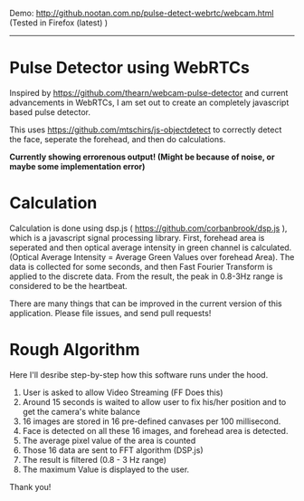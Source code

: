 Demo: http://github.nootan.com.np/pulse-detect-webrtc/webcam.html (Tested in Firefox (latest) )

----------------------------------

Pulse Detector using WebRTCs
==================

Inspired by https://github.com/thearn/webcam-pulse-detector and current advancements in WebRTCs, I am set out to create an completely javascript based pulse detector. 

This uses https://github.com/mtschirs/js-objectdetect to correctly detect the face, seperate the forehead, and then do calculations. 

**Currently showing errorenous output! (Might be because of noise, or maybe some implementation error)**

Calculation
=======

Calculation is done using dsp.js ( https://github.com/corbanbrook/dsp.js ), which is a javascript signal processing library. First, forehead area is seperated and then optical average intensity in green channel is calculated. (Optical Average Intensity = Average Green Values over forehead Area). The data is collected for some seconds, and then Fast Fourier Transform is applied to the discrete data. From the result, the peak in 0.8-3Hz range is considered to be the heartbeat.

There are many things that can be improved in the current version of this application. Please file issues, and send pull requests! 


Rough Algorithm
====

Here I'll desribe step-by-step how this software runs under the hood.

1. User is asked to allow Video Streaming (FF Does this)
2. Around 15 seconds is waited to allow user to fix his/her position and to get the camera's white balance
3. 16 images are stored in 16 pre-defined canvases per 100 millisecond.
4. Face is detected on all these 16 images, and forehead area is detected.
5. The average pixel value of the area is counted
6. Those 16 data are sent to FFT algorithm (DSP.js) 
7. The result is filtered (0.8 - 3 Hz range)
8. The maximum Value is displayed to the user.





Thank you!
